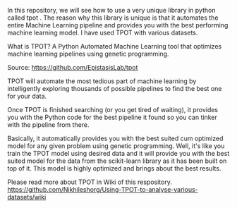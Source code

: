 In this repository, we will see how to use a very unique library in python called tpot . 
The reason why this library is unique is that it automates the entire Machine Learning pipeline and 
provides you with the best performing machine learning model. I have used TPOT with various datasets.


What is TPOT?
A Python Automated Machine Learning tool that optimizes machine learning pipelines using genetic programming.

Source: https://github.com/EpistasisLab/tpot

TPOT will automate the most tedious part of machine learning by intelligently exploring thousands of possible pipelines to find the best one for your data.


Once TPOT is finished searching (or you get tired of waiting), it provides you with the Python code for the best pipeline it found so you can tinker with the pipeline from there.


Basically, it automatically provides you with the best suited cum optimized model for any given problem using genetic programming.
Well, it's like you train the TPOT model using desired data and it will provide you with the best suited model for the data from the scikit-learn library as it has been built on top of it. This model is highly optimized and brings about the best results. 


Please read more about TPOT in Wiki of this respository. https://github.com/Nikhileshorg/Using-TPOT-to-analyse-various-datasets/wiki





